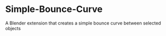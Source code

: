 # Simple-Bounce-Curve
A Blender extension that creates a simple bounce curve between selected objects
